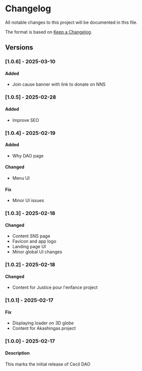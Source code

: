 # Changelog

All notable changes to this project will be documented in this file.

The format is based on [Keep a Changelog](https://keepachangelog.com/en/1.0.0/).

## Versions

### [1.0.6] - 2025-03-10

#### Added

- Join cause banner with link to donate on NNS

### [1.0.5] - 2025-02-28

#### Added

- Improve SEO

### [1.0.4] - 2025-02-19

#### Added

- Why DAO page

#### Changed

- Menu UI

#### Fix

- Minor UI issues

### [1.0.3] - 2025-02-18

#### Changed

- Content SNS page
- Favicon and app logo
- Landing page UI
- Minor global UI changes

### [1.0.2] - 2025-02-18

#### Changed

- Content for Justice pour l'enfance project

### [1.0.1] - 2025-02-17

#### Fix

- Displaying loader on 3D globe
- Content for Akashingas project

### [1.0.0] - 2025-02-17

#### Description

This marks the initial release of Cecil DAO
